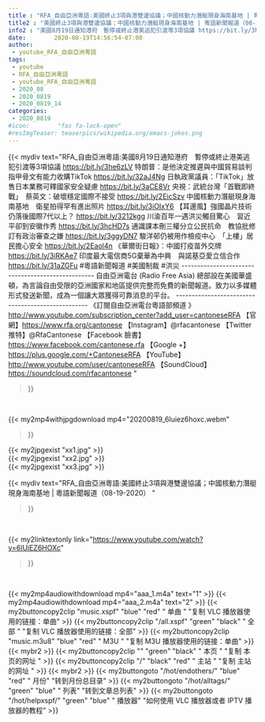 ```yaml
---
title : "RFA_自由亞洲粵語:美國終止3項與港雙邊協議；中國核動力潛艇現身海南基地 | 粵語新聞報道（08-19-2020） "
title2 : "美國終止3項與港雙邊協議；中國核動力潛艇現身海南基地 | 粵語新聞報道（08-19-2020） "
info2 : "美國8月19日通知港府　暫停或終止港美逃犯引渡等3項協議 https://bit.ly/3he6zLV 特朗普：是他決定推遲與中國貿易談判　指甲骨文有能力收購TikTok https://bit.ly/32aJ4Ng 日執政黨議員：「TikTok」放售日本業務可釋國家安全疑慮 https://bit.ly/3aCE8Vr 央視：武統台灣「首戰即終戰」　蔡英文：破壞穩定國際不接受 https://bit.ly/2EicSzv 中國核動力潛艇現身海南基地　衛星拍得罕有進出照片 https://bit.ly/3iOIxY6 【耳邊風】強國晶片技術仍落後國際7代以上？ https://bit.ly/3212kgg 川渝百年一遇洪災觸目驚心　習近平卻到安徽作秀 https://bit.ly/3hcHD7s 通識課本刪三權分立公民抗命　教協批修訂有政治審查之嫌 https://bit.ly/3ggyDN7 駿洋邨仍被用作檢疫中心　「上樓」居民擔心安全 https://bit.ly/2Eaol4n 《華爾街日報》：中國打疫苗外交牌 https://bit.ly/3iRKAe7 印度最大電信商5G棄華為中興　與諾基亞愛立信合作 https://bit.ly/31aZGFu    #粵語新聞報道 #美國制裁 #洪災    --------------------------------------------------  自由亞洲電台 (Radio Free Asia) 總部設在美國華盛頓，為言論自由受限的亞洲國家和地區提供完整而免費的新聞報道。致力以多媒體形式發送新聞，成為一個讓大眾獲得可靠消息的平台。  --------------------------------------------------  《訂閱自由亞洲電台粵語部頻道 》 http://www.youtube.com/subscription_center?add_user=cantoneseRFA  【官網】https://www.rfa.org/cantonese 【Instagram】@rfacantonese 【Twitter 推特】@RfaCantonese 【Facebook 臉書】https://www.facebook.com/cantonese.rfa 【Google +】https://plus.google.com/+CantoneseRFA 【YouTube】http://www.youtube.com/user/cantoneseRFA 【SoundCloud】https://soundcloud.com/rfacantonese "
date:        2020-08-19T14:56:54-07:00
author:
 - youtube_RFA_自由亞洲粵語
tags:
 - youtube
 - RFA_自由亞洲粵語
 - youtube_RFA_自由亞洲粵語
 - 2020_08
 - 2020_0819
 - 2020_0819_14
categories:
 - 2020_0819
#icon:        "fas fa-lock-open"
#resImgTeaser: teaserpics/wikipedia.org/emacs-jokes.png
---
```


{{< mydiv text="RFA_自由亞洲粵語:美國8月19日通知港府　暫停或終止港美逃犯引渡等3項協議 https://bit.ly/3he6zLV 特朗普：是他決定推遲與中國貿易談判　指甲骨文有能力收購TikTok https://bit.ly/32aJ4Ng 日執政黨議員：「TikTok」放售日本業務可釋國家安全疑慮 https://bit.ly/3aCE8Vr 央視：武統台灣「首戰即終戰」　蔡英文：破壞穩定國際不接受 https://bit.ly/2EicSzv 中國核動力潛艇現身海南基地　衛星拍得罕有進出照片 https://bit.ly/3iOIxY6 【耳邊風】強國晶片技術仍落後國際7代以上？ https://bit.ly/3212kgg 川渝百年一遇洪災觸目驚心　習近平卻到安徽作秀 https://bit.ly/3hcHD7s 通識課本刪三權分立公民抗命　教協批修訂有政治審查之嫌 https://bit.ly/3ggyDN7 駿洋邨仍被用作檢疫中心　「上樓」居民擔心安全 https://bit.ly/2Eaol4n 《華爾街日報》：中國打疫苗外交牌 https://bit.ly/3iRKAe7 印度最大電信商5G棄華為中興　與諾基亞愛立信合作 https://bit.ly/31aZGFu    #粵語新聞報道 #美國制裁 #洪災    --------------------------------------------------  自由亞洲電台 (Radio Free Asia) 總部設在美國華盛頓，為言論自由受限的亞洲國家和地區提供完整而免費的新聞報道。致力以多媒體形式發送新聞，成為一個讓大眾獲得可靠消息的平台。  --------------------------------------------------  《訂閱自由亞洲電台粵語部頻道 》 http://www.youtube.com/subscription_center?add_user=cantoneseRFA  【官網】https://www.rfa.org/cantonese 【Instagram】@rfacantonese 【Twitter 推特】@RfaCantonese 【Facebook 臉書】https://www.facebook.com/cantonese.rfa 【Google +】https://plus.google.com/+CantoneseRFA 【YouTube】http://www.youtube.com/user/cantoneseRFA 【SoundCloud】https://soundcloud.com/rfacantonese "
>}}
<br>


{{< my2mp4withjpgdownload mp4="20200819_6luiez6hoxc.webm"
>}}

{{< my2jpgexist "xx1.jpg" >}}<br>
{{< my2jpgexist "xx2.jpg" >}}<br>
{{< my2jpgexist "xx3.jpg" >}}<br>



{{< mydiv text="RFA_自由亞洲粵語:美國終止3項與港雙邊協議；中國核動力潛艇現身海南基地 | 粵語新聞報道（08-19-2020） "
>}}
<br>

{{< my2linktextonly link="https://www.youtube.com/watch?v=6lUiEZ6HOXc"
>}}


<br>

{{< my2mp4audiowithdownload mp4="aaa_1.m4a"    text="1" >}}
{{< my2mp4audiowithdownload mp4="aaa_2.m4a"    text="2" >}}
{{< my2buttoncopy2clip "music.xspf"        "blue"   "red"    " 单曲 "  "复制 VLC 播放器使用的链接：单曲" >}} {{< my2buttoncopy2clip "/all.xspf"         "green"  "black"  " 全部 "  "复制 VLC 播放器使用的链接：全部" >}} {{< my2buttoncopy2clip "music.m3u8"        "blue"   "red"    " M3U  "    "复制 M3U 播放器使用的链接：单曲" >}} {{< mybr2 >}} {{< my2buttoncopy2clip ""                  "green"  "black"  " 本页 "    "复制 本页的网址 " >}} {{< my2buttoncopy2clip "/"                 "black"  "red"    " 主站 "    "复制 主站的网址 " >}} {{< mybr2 >}} {{< my2buttongoto      "/hot/endothers/"   "blue"   "red"    " 月份"   "转到月份总目录" >}} {{< my2buttongoto      "/hot/alltags/"     "green"  "blue"   " 列表"   "转到文章总列表" >}} {{< my2buttongoto      "/hot/helpxspf/"    "green"  "blue"   " 播放器" "如何使用 VLC 播放器或者 IPTV 播放器的教程" >}} 
